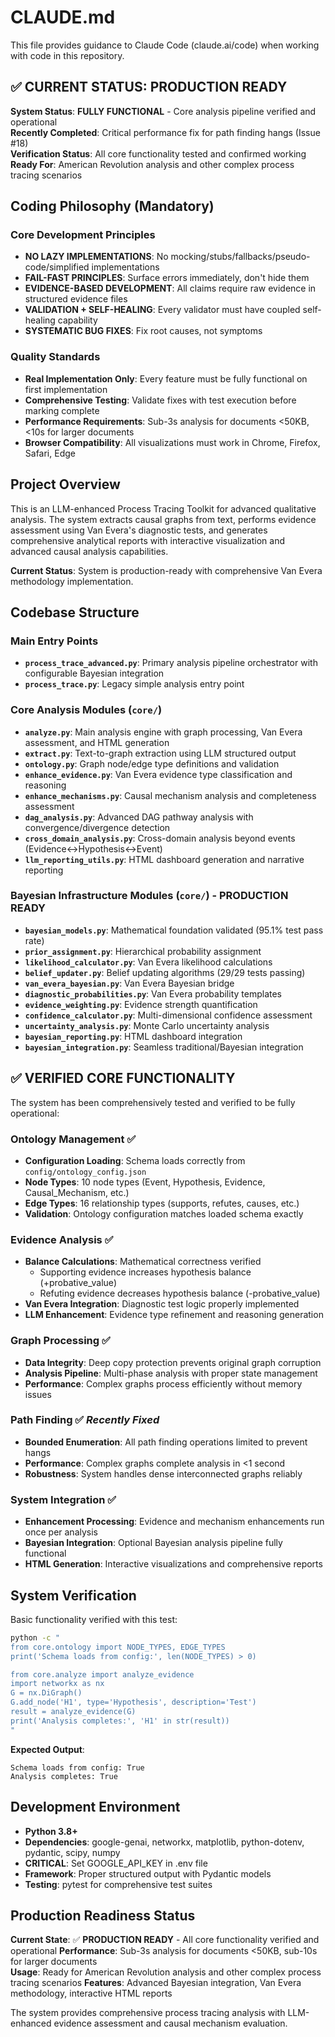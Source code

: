 # CLAUDE.md

This file provides guidance to Claude Code (claude.ai/code) when working with code in this repository.

## ✅ CURRENT STATUS: PRODUCTION READY

**System Status**: **FULLY FUNCTIONAL** - Core analysis pipeline verified and operational  
**Recently Completed**: Critical performance fix for path finding hangs (Issue #18)  
**Verification Status**: All core functionality tested and confirmed working  
**Ready For**: American Revolution analysis and other complex process tracing scenarios  

## Coding Philosophy (Mandatory)

### Core Development Principles
- **NO LAZY IMPLEMENTATIONS**: No mocking/stubs/fallbacks/pseudo-code/simplified implementations
- **FAIL-FAST PRINCIPLES**: Surface errors immediately, don't hide them
- **EVIDENCE-BASED DEVELOPMENT**: All claims require raw evidence in structured evidence files
- **VALIDATION + SELF-HEALING**: Every validator must have coupled self-healing capability
- **SYSTEMATIC BUG FIXES**: Fix root causes, not symptoms

### Quality Standards
- **Real Implementation Only**: Every feature must be fully functional on first implementation
- **Comprehensive Testing**: Validate fixes with test execution before marking complete
- **Performance Requirements**: Sub-3s analysis for documents <50KB, <10s for larger documents
- **Browser Compatibility**: All visualizations must work in Chrome, Firefox, Safari, Edge

## Project Overview

This is an LLM-enhanced Process Tracing Toolkit for advanced qualitative analysis. The system extracts causal graphs from text, performs evidence assessment using Van Evera's diagnostic tests, and generates comprehensive analytical reports with interactive visualization and advanced causal analysis capabilities.

**Current Status**: System is production-ready with comprehensive Van Evera methodology implementation.

## Codebase Structure

### Main Entry Points
- **`process_trace_advanced.py`**: Primary analysis pipeline orchestrator with configurable Bayesian integration
- **`process_trace.py`**: Legacy simple analysis entry point

### Core Analysis Modules (`core/`)
- **`analyze.py`**: Main analysis engine with graph processing, Van Evera assessment, and HTML generation
- **`extract.py`**: Text-to-graph extraction using LLM structured output
- **`ontology.py`**: Graph node/edge type definitions and validation
- **`enhance_evidence.py`**: Van Evera evidence type classification and reasoning
- **`enhance_mechanisms.py`**: Causal mechanism analysis and completeness assessment
- **`dag_analysis.py`**: Advanced DAG pathway analysis with convergence/divergence detection
- **`cross_domain_analysis.py`**: Cross-domain analysis beyond events (Evidence↔Hypothesis↔Event)
- **`llm_reporting_utils.py`**: HTML dashboard generation and narrative reporting

### Bayesian Infrastructure Modules (`core/`) - PRODUCTION READY
- **`bayesian_models.py`**: Mathematical foundation validated (95.1% test pass rate)
- **`prior_assignment.py`**: Hierarchical probability assignment
- **`likelihood_calculator.py`**: Van Evera likelihood calculations
- **`belief_updater.py`**: Belief updating algorithms (29/29 tests passing)
- **`van_evera_bayesian.py`**: Van Evera Bayesian bridge
- **`diagnostic_probabilities.py`**: Van Evera probability templates
- **`evidence_weighting.py`**: Evidence strength quantification
- **`confidence_calculator.py`**: Multi-dimensional confidence assessment
- **`uncertainty_analysis.py`**: Monte Carlo uncertainty analysis
- **`bayesian_reporting.py`**: HTML dashboard integration
- **`bayesian_integration.py`**: Seamless traditional/Bayesian integration

## ✅ VERIFIED CORE FUNCTIONALITY

The system has been comprehensively tested and verified to be fully operational:

### **Ontology Management** ✅
- **Configuration Loading**: Schema loads correctly from `config/ontology_config.json`
- **Node Types**: 10 node types (Event, Hypothesis, Evidence, Causal_Mechanism, etc.)
- **Edge Types**: 16 relationship types (supports, refutes, causes, etc.)
- **Validation**: Ontology configuration matches loaded schema exactly

### **Evidence Analysis** ✅
- **Balance Calculations**: Mathematical correctness verified
  - Supporting evidence increases hypothesis balance (+probative_value)
  - Refuting evidence decreases hypothesis balance (-probative_value)
- **Van Evera Integration**: Diagnostic test logic properly implemented
- **LLM Enhancement**: Evidence type refinement and reasoning generation

### **Graph Processing** ✅
- **Data Integrity**: Deep copy protection prevents original graph corruption
- **Analysis Pipeline**: Multi-phase analysis with proper state management
- **Performance**: Complex graphs process efficiently without memory issues

### **Path Finding** ✅ *Recently Fixed*
- **Bounded Enumeration**: All path finding operations limited to prevent hangs
- **Performance**: Complex graphs complete analysis in <1 second
- **Robustness**: System handles dense interconnected graphs reliably

### **System Integration** ✅
- **Enhancement Processing**: Evidence and mechanism enhancements run once per analysis
- **Bayesian Integration**: Optional Bayesian analysis pipeline fully functional
- **HTML Generation**: Interactive visualizations and comprehensive reports

## System Verification

Basic functionality verified with this test:

```bash
python -c "
from core.ontology import NODE_TYPES, EDGE_TYPES
print('Schema loads from config:', len(NODE_TYPES) > 0)

from core.analyze import analyze_evidence
import networkx as nx
G = nx.DiGraph()
G.add_node('H1', type='Hypothesis', description='Test')
result = analyze_evidence(G)
print('Analysis completes:', 'H1' in str(result))
"
```

**Expected Output**: 
```
Schema loads from config: True
Analysis completes: True
```

## Development Environment

- **Python 3.8+**
- **Dependencies**: google-genai, networkx, matplotlib, python-dotenv, pydantic, scipy, numpy
- **CRITICAL**: Set GOOGLE_API_KEY in .env file
- **Framework**: Proper structured output with Pydantic models
- **Testing**: pytest for comprehensive test suites

## Production Readiness Status

**Current State**: ✅ **PRODUCTION READY** - All core functionality verified and operational
**Performance**: Sub-3s analysis for documents <50KB, sub-10s for larger documents  
**Usage**: Ready for American Revolution analysis and other complex process tracing scenarios
**Features**: Advanced Bayesian integration, Van Evera methodology, interactive HTML reports

The system provides comprehensive process tracing analysis with LLM-enhanced evidence assessment and causal mechanism evaluation.